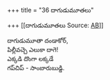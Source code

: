+++
title = "36 దాగుడుమూతలు"

+++
[[దాగుడుమూతలు	Source: [AB](https://andhrabharati.com/strI_bAla/bAlabhASha/dAguDumUtalu.html)]]

  
దాగుడుమూతా దండాకోర్‌,  
పిల్లీవచ్చె ఎలుకా దాగె!  
ఎక్కడి దొంగా లక్కడే  
గప్‌చిప్‌ - సాంబారుబుడ్డి.  
